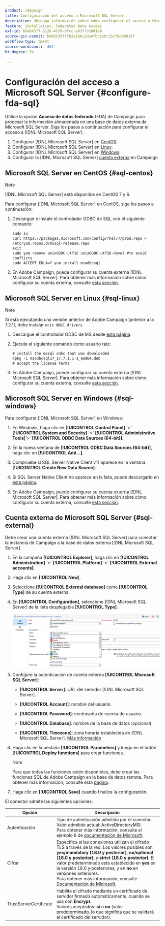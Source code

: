 ```yaml
---
product: campaign
title: Configuración del acceso a Microsoft SQL Server
description: Obtenga información sobre cómo configurar el acceso a Microsoft SQL Server
feature: Installation, Federated Data Access
exl-id: 65ab4577-3126-4579-8fcc-e93772ebd1e8
source-git-commit: b666535f7f82d1b8c2da4fbce1bc25cf8d39d187
workflow-type: tm+mt
source-wordcount: '464'
ht-degree: 7%

---
```


# Configuración del acceso a Microsoft SQL Server {#configure-fda-sql}



Utilice la opción **Acceso de datos federado** (FDA) de Campaign para procesar la información almacenada en una base de datos externa de Microsoft SQL Server. Siga los pasos a continuación para configurar el acceso a [!DNL Microsoft SQL Server].

1. Configurar [!DNL Microsoft SQL Server] en [CentOS](#sql-centos).
1. Configurar [!DNL Microsoft SQL Server] en [Linux](#sql-linux).
1. Configurar [!DNL Microsoft SQL Server] en [Windows](#sql-windows).
1. Configurar la [!DNL Microsoft SQL Server] [cuenta externa](#sql-external) en Campaign

## Microsoft SQL Server en CentOS {#sql-centos}

>[!NOTE]
>
> [!DNL Microsoft SQL Server] está disponible en CentOS 7 y 6.

Para configurar [!DNL Microsoft SQL Server] en CentOS, siga los pasos a continuación:

1. Descargue e instale el controlador ODBC de SQL con el siguiente comando:

   ```
   sudo su
   curl https://packages.microsoft.com/config/rhel/7/prod.repo > /etc/yum.repos.d/mssql-release.repo
   exit
   sudo yum remove unixODBC-utf16 unixODBC-utf16-devel #to avoid conflicts
   sudo ACCEPT_EULA=Y yum install msodbcsql
   ```

1. En Adobe Campaign, puede configurar su cuenta externa [!DNL Microsoft SQL Server]. Para obtener más información sobre cómo configurar su cuenta externa, consulte [esta sección](#sql-external).

## Microsoft SQL Server en Linux {#sql-linux}

>[!NOTE]
>
> Si está ejecutando una versión anterior de Adobe Campaign (anterior a la 7.2.1), debe instalar `unix ODBC drivers`.

1. Descargue el controlador ODBC de MS desde [esta página](https://packages.microsoft.com/ubuntu/16.04/prod/pool/main/m/msodbcsql17/).

1. Ejecute el siguiente comando como usuario raíz:

   ```
   # install the mssql odbc that was downloaded
   dpkg -i msodbcsql17_17.7.1.1-1_amd64.deb
   # accept the license terms
   ```

1. En Adobe Campaign, puede configurar su cuenta externa [!DNL Microsoft SQL Server]. Para obtener más información sobre cómo configurar su cuenta externa, consulte [esta sección](#sql-external).

## Microsoft SQL Server en Windows {#sql-windows}

Para configurar [!DNL Microsoft SQL Server] en Windows:

1. En Windows, haga clic en **[!UICONTROL Control Panel]** &#39;>&#39; **[!UICONTROL System and Security]** &#39;>&#39; **[!UICONTROL Administrative Tools]**&#39;>&#39; **[!UICONTROL ODBC Data Sources (64-bit)]**.

1. En la nueva ventana de **[!UICONTROL ODBC Data Sources (64-bit)]**, haga clic en **[!UICONTROL Add...]**.

1. Compruebe si SQL Server Native Client v11 aparece en la ventana **[!UICONTROL Create New Data Source]**.

1. Si SQL Server Native Client no aparece en la lista, puede descargarlo en [esta página](https://www.microsoft.com/en-my/download/details.aspx?id=36434).

1. En Adobe Campaign, puede configurar su cuenta externa [!DNL Microsoft SQL Server]. Para obtener más información sobre cómo configurar su cuenta externa, consulte [esta sección](#sql-external).

## Cuenta externa de Microsoft SQL Server {#sql-external}

Debe crear una cuenta externa [!DNL Microsoft SQL Server] para conectar la instancia de Campaign a la base de datos externa [!DNL Microsoft SQL Server].

1. En la campaña **[!UICONTROL Explorer]**, haga clic en **[!UICONTROL Administration]** &#39;>&#39; **[!UICONTROL Platform]** &#39;>&#39; **[!UICONTROL External accounts]**.

1. Haga clic en **[!UICONTROL New]**.

1. Seleccione **[!UICONTROL External database]** como **[!UICONTROL Type]** de su cuenta externa.

1. En **[!UICONTROL Configuration]**, seleccione [!DNL Microsoft SQL Server] de la lista desplegable **[!UICONTROL Type]**.

   ![](assets/sql.png)

1. Configure la autenticación de cuenta externa **[!UICONTROL Microsoft SQL Server]**:

   * **[!UICONTROL Server]**: URL del servidor [!DNL Microsoft SQL Server].

   * **[!UICONTROL Account]**: nombre del usuario.

   * **[!UICONTROL Password]**: contraseña de cuenta de usuario.

   * **[!UICONTROL Database]**: nombre de la base de datos (opcional).

   * **[!UICONTROL Timezone]**: zona horaria establecida en [!DNL Microsoft SQL Server]. [Más información](https://docs.microsoft.com/en-us/sql/t-sql/functions/current-timezone-transact-sql?view=sql-server-ver15)

1. Haga clic en la pestaña **[!UICONTROL Parameters]** y luego en el botón **[!UICONTROL Deploy functions]** para crear funciones.

   >[!NOTE]
   >
   >Para que todas las funciones estén disponibles, debe crear las funciones SQL de Adobe Campaign en la base de datos remota. Para obtener más información, consulte esta [página](../../configuration/using/adding-additional-sql-functions.md).

1. Haga clic en **[!UICONTROL Save]** cuando finalice la configuración.

El conector admite las siguientes opciones:

| Opción | Descripción |
|---|---|
| Autenticación | Tipo de autenticación admitida por el conector. Valor admitido actual: ActiveDirectoryMSI. <br> Para obtener más información, consulte el ejemplo 8 de [documentación de Microsoft](https://docs.microsoft.com/en-us/sql/connect/odbc/using-azure-active-directory?view=sql-server-ver15#example-connection-strings). |
| Cifrar | Especifica si las conexiones utilizan el cifrado TLS a través de la red. Los valores posibles son **yes/mandatory (18.0 y posterior)**, **no/optional (18.0 y posterior)**, y **strict (18.0 y posterior)**. El valor predeterminado está establecido en **yes** en la versión 18.0 y posteriores, y en **no** en versiones anteriores. <br>Para obtener más información, consulte [Documentación de Microsoft](https://docs.microsoft.com/en-us/sql/connect/odbc/dsn-connection-string-attribute?view=azure-sqldw-latest#encrypt). |
| TrustServerCertificate | Habilita el cifrado mediante un certificado de servidor firmado automáticamente, cuando se usa con **Encrypt**. <br>Valores aceptados: **sí** o **no** (valor predeterminado, lo que significa que se validará el certificado del servidor). |
